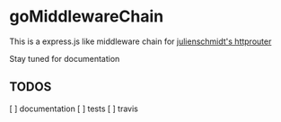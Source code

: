 # goMiddlewareChain

This is a express.js like middleware chain for [julienschmidt's httprouter](github.com/julienschmidt/httprouter)

Stay tuned for documentation

## TODOS
[ ] documentation
[ ] tests
[ ] travis